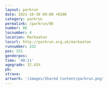 ```yaml
---
layout: parkrun
date: 2021-10-30 09:00 +0100
category: parkrun
permalink: /parkrun/86
number: 86
locnumber: 4
location: Markeaton
locurl: http://parkrun.org.uk/markeaton
runnumber: 332
pos: 251
genderpos: 
time: '40:11'
agegrade: 32.43%
pb: 
strava: 
artwork: '/images/Shared Content/parkrun.png'
---
```

